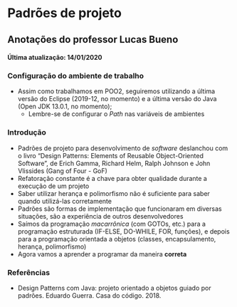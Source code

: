 # Padrões de projeto

## Anotações do professor Lucas Bueno

#### Última atualização: 14/01/2020

### Configuração do ambiente de trabalho

- Assim como trabalhamos em POO2, seguiremos utilizando a última versão do Eclipse (2019-12, no momento) e a última versão do Java (Open JDK 13.0.1, no momento);
    - Lembre-se de configurar o *Path* nas variáveis de ambientes

### Introdução

- Padrões de projeto para desenvolvimento de *software* deslanchou com o livro “Design Patterns: Elements of Reusable Object-Oriented Software”, de Erich Gamma, Richard Helm, Ralph Johnson e John Vlissides (Gang of Four - GoF)
- Refatoração constante é a chave para obter qualidade durante a execução de um projeto
- Saber utilizar herança e polimorfismo não é suficiente para saber quando utilizá-las corretamente
- Padrões são formas de implementação que funcionaram em diversas situações, são a experiência de outros desenvolvedores
- Saímos da programação *macarrônica* (com GOTOs, etc.) para a programação estruturada (IF-ELSE, DO-WHILE, FOR, funções), e depois para a programação orientada a objetos (classes, encapsulamento, herança, polimorfismo)
- Agora vamos a aprender a programar da maneira **correta**

### Referências

- Design Patterns com Java: projeto orientado a objetos guiado por padrões. Eduardo Guerra. Casa do código. 2018.